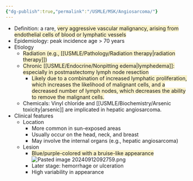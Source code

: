 ```yaml
---
{"dg-publish":true,"permalink":"/USMLE/MSK/Angiosarcoma/"}
---
```


- Definition: a rare, <span style="background:rgba(240, 200, 0, 0.2)">very aggressive vascular malignancy, arising from endothelial cells of blood or lymphatic vessels</span> 
- Epidemiology: peak incidence age > 70 years 
- Etiology 
	- <span style="background:rgba(240, 200, 0, 0.2)">Radiation (e.g., [[USMLE/Pathology/Radiation therapy\|radiation therapy]])</span>
	- <span style="background:rgba(240, 200, 0, 0.2)">Chronic [[USMLE/Endocrine/Nonpitting edema\|lymphedema]]: especially in postmastectomy lymph node resection</span>
		- <span style="background:rgba(240, 200, 0, 0.2)">Likely due to a combination of increased lymphatic proliferation, which increases the likelihood of malignant cells, and a decreased number of lymph nodes, which decreases the ability to remove the malignant cells.</span>
	- Chemicals: Vinyl chloride and [[USMLE/Biochemistry/Arsenic toxicity\|arsenic]] are implicated in hepatic angiosarcoma.
- Clinical features 
	- Location
		- More common in sun-exposed areas
		- Usually occur on the head, neck, and breast
		- May involve the internal organs (e.g., hepatic angiosarcoma)
	- Lesion
		- <span style="background:rgba(240, 200, 0, 0.2)">Blue/purple-colored with a bruise-like appearance</span>![Pasted image 20240912092759.png](/img/user/appendix/Pasted%20image%2020240912092759.png)
		- Later stage: hemorrhage or ulceration
		- High variability in appearance
